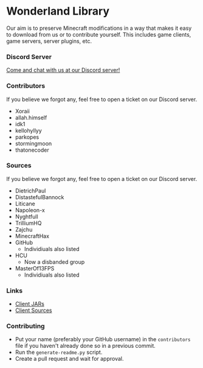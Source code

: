 # Wonderland Library
 Our aim is to preserve Minecraft modifications in a way that makes it easy to download from us or to contribute yourself. This includes game clients, game servers, server plugins, etc.

### Discord Server
[Come and chat with us at our Discord server!](https://discord.gg/KBGX8FTAXa)

### Contributors
If you believe we forgot any, feel free to open a ticket on our Discord server.

- Xoraii
- allah.himself
- idk1
- kellohyllyy
- parkopes
- stormingmoon
- thatonecoder

### Sources
If you believe we forgot any, feel free to open a ticket on our Discord server.

- DietrichPaul
- DistastefulBannock
- Liticane
- Napoleon-x
- Nyghtfull
- TrilliumHQ
- Zajchu
- MinecraftHax
- GitHub
  - Individiuals also listed
- HCU
  - Now a disbanded group
- MasterOf13FPS
  - Individiuals also listed

### Links
- [Client JARs](https://github.com/WonderlandLibrary/client-jars)
- [Client Sources](https://github.com/WonderlandLibrary/client-sources)

### Contributing
- Put your name (preferably your GitHub username) in the ``contributors`` file if you haven't already done so in a previous commit.
- Run the ``generate-readme.py`` script.
- Create a pull request and wait for approval.
